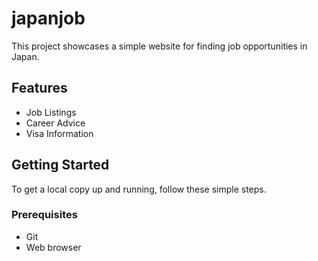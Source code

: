 # japanjob
This project showcases a simple website for finding job opportunities in Japan.

## Features

- Job Listings
- Career Advice
- Visa Information

## Getting Started

To get a local copy up and running, follow these simple steps.

### Prerequisites

- Git
- Web browser
